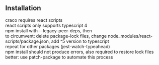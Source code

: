 ## Installation
craco requires react scripts \
react scripts only supports typescript 4 \
npm install with --legacy-peer-deps, then \
to circumvent: delete package-lock files, change node_modules/react-scripts/package.json, add ^5 version to typescript \
repeat for other packages (jest-watch-typeahead) \
npm install should not produce errors, also required to restore lock files \
better: use patch-package to automate this process
